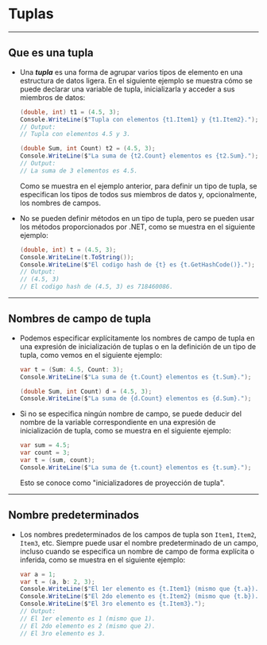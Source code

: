 # Tuplas
---

## Que es una tupla

- Una ***tupla*** es una forma de agrupar varios tipos de elemento en una estructura de datos ligera. En el siguiente ejemplo se muestra cómo se puede declarar una variable de tupla, inicializarla y acceder a sus miembros de datos:

    ```c#
    (double, int) t1 = (4.5, 3);
    Console.WriteLine($"Tupla con elementos {t1.Item1} y {t1.Item2}.");
    // Output:
    // Tupla con elementos 4.5 y 3.

    (double Sum, int Count) t2 = (4.5, 3);
    Console.WriteLine($"La suma de {t2.Count} elementos es {t2.Sum}.");
    // Output:
    // La suma de 3 elementos es 4.5.
    ```
    Como se muestra en el ejemplo anterior, para definir un tipo de tupla, se especifican los tipos de todos sus miembros de datos y, opcionalmente, los nombres de campos.

- No se pueden definir métodos en un tipo de tupla, pero se pueden usar los métodos proporcionados por .NET, como se muestra en el siguiente ejemplo:
    ```c#
    (double, int) t = (4.5, 3);
    Console.WriteLine(t.ToString());
    Console.WriteLine($"El codigo hash de {t} es {t.GetHashCode()}.");
    // Output:
    // (4.5, 3)
    // El codigo hash de (4.5, 3) es 718460086.
    ```
---

## Nombres de campo de tupla

- Podemos especificar explícitamente los nombres de campo de tupla en una expresión de inicialización de tuplas o en la definición de un tipo de tupla, como vemos en el siguiente ejemplo:

    ```c#
    var t = (Sum: 4.5, Count: 3);
    Console.WriteLine($"La suma de {t.Count} elementos es {t.Sum}.");

    (double Sum, int Count) d = (4.5, 3);
    Console.WriteLine($"La suma de {d.Count} elementos es {d.Sum}.");
    ```

- Si no se especifica ningún nombre de campo, se puede deducir del nombre de la variable correspondiente en una expresión de inicialización de tupla, como se muestra en el siguiente ejemplo:

    ```c#
    var sum = 4.5;
    var count = 3;
    var t = (sum, count);
    Console.WriteLine($"La suma de {t.count} elementos es {t.sum}.");
    ```
    Esto se conoce como "inicializadores de proyección de tupla".

---

## Nombre predeterminados

- Los nombres predeterminados de los campos de tupla son ```Item1```, ```Item2```, ```Item3```, etc. Siempre puede usar el nombre predeterminado de un campo, incluso cuando se especifica un nombre de campo de forma explícita o inferida, como se muestra en el siguiente ejemplo:

    ```c#
    var a = 1;
    var t = (a, b: 2, 3);
    Console.WriteLine($"El 1er elemento es {t.Item1} (mismo que {t.a}).");
    Console.WriteLine($"El 2do elemento es {t.Item2} (mismo que {t.b}).");
    Console.WriteLine($"El 3ro elemento es {t.Item3}.");
    // Output:
    // El 1er elemento es 1 (mismo que 1).
    // El 2do elemento es 2 (mismo que 2).
    // El 3ro elemento es 3.
    ```